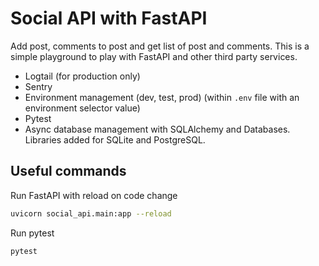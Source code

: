 # Social API with FastAPI

Add post, comments to post and get list of post and comments. This is a simple playground to play with FastAPI and other third party services.
- Logtail (for production only)
- Sentry
- Environment management (dev, test, prod) (within `.env` file with an environment selector value)
- Pytest
- Async database management with SQLAlchemy and Databases. Libraries added for SQLite and PostgreSQL.

## Useful commands

Run FastAPI with reload on code change
```bash
uvicorn social_api.main:app --reload
```

Run pytest
```bash
pytest
```
